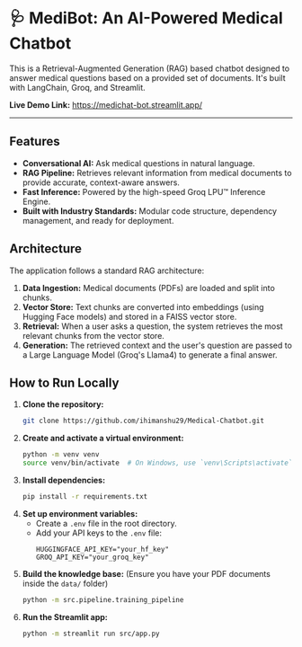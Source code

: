 # 🩺 MediBot: An AI-Powered Medical Chatbot

This is a Retrieval-Augmented Generation (RAG) based chatbot designed to answer medical questions based on a provided set of documents. It's built with LangChain, Groq, and Streamlit.

**Live Demo Link:** https://medichat-bot.streamlit.app/

---

## Features

-   **Conversational AI:** Ask medical questions in natural language.
-   **RAG Pipeline:** Retrieves relevant information from medical documents to provide accurate, context-aware answers.
-   **Fast Inference:** Powered by the high-speed Groq LPU™ Inference Engine.
-   **Built with Industry Standards:** Modular code structure, dependency management, and ready for deployment.

## Architecture

The application follows a standard RAG architecture:
1.  **Data Ingestion:** Medical documents (PDFs) are loaded and split into chunks.
2.  **Vector Store:** Text chunks are converted into embeddings (using Hugging Face models) and stored in a FAISS vector store.
3.  **Retrieval:** When a user asks a question, the system retrieves the most relevant chunks from the vector store.
4.  **Generation:** The retrieved context and the user's question are passed to a Large Language Model (Groq's Llama4) to generate a final answer.

## How to Run Locally

1.  **Clone the repository:**
    ```bash
    git clone https://github.com/ihimanshu29/Medical-Chatbot.git
    ```
2.  **Create and activate a virtual environment:**
    ```bash
    python -m venv venv
    source venv/bin/activate  # On Windows, use `venv\Scripts\activate`
    ```
3.  **Install dependencies:**
    ```bash
    pip install -r requirements.txt
    ```
4.  **Set up environment variables:**
    -   Create a `.env` file in the root directory.
    -   Add your API keys to the `.env` file:
        ```
        HUGGINGFACE_API_KEY="your_hf_key"
        GROQ_API_KEY="your_groq_key"
        ```
5.  **Build the knowledge base:**
    (Ensure you have your PDF documents inside the `data/` folder)
    ```bash
    python -m src.pipeline.training_pipeline
    ```
6.  **Run the Streamlit app:**
    ```bash
    python -m streamlit run src/app.py
    ```
